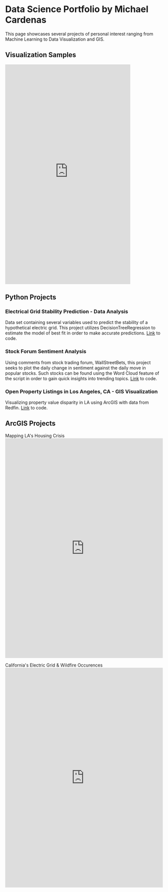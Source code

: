 # Data Science Portfolio by Michael Cardenas

This page showcases several projects of personal interest ranging from Machine Learning to Data Visualization and GIS. 

## Visualization Samples

<embed src="https://public.tableau.com/views/NetflixData2019_16459958695610/Dashboard1?:display_count=y&:origin=viz_share_link&:showVizHome=no" width="400px" height="700px"/>

## Python Projects

### Electrical Grid Stability Prediction - Data Analysis

Data set containing several variables used to predict the stability of a hypothetical electric grid. This project utilizes DecisionTreeRegression to estimate the model of best fit in order to make accurate predictions. [Link](https://github.com/MichaelC-DS/Data-Analysis) to code. 

### Stock Forum Sentiment Analysis

Using comments from stock trading forum, WallStreetBets, this project seeks to plot the daily change in sentiment against the daily move in popular stocks. Such stocks can be found using the Word Cloud feature of the script in order to gain quick insights into trending topics. [Link](https://github.com/MichaelC-DS/Sentiment-Analysis) to code.

### Open Property Listings in Los Angeles, CA - GIS Visualization

Visualizing property value disparity in LA using ArcGIS with data from Redfin. [Link](https://github.com/MichaelC-DS/GIS-Data-Visualization) to code.


## ArcGIS Projects

Mapping LA's Housing Crisis
<embed src="https://MichaelC-DS.github.io/Final Project v2.pdf" width="100%" height="700px"/>


California's Electric Grid & Wildfire Occurences
<embed src="https://MichaelC-DS.github.io/Grid-Wildfire Map.pdf" width="100%" height="700px"/>
